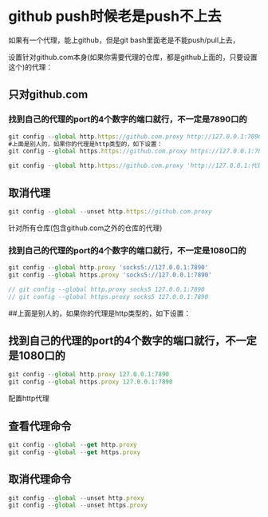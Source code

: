 # github push时候老是push不上去

如果有一个代理，能上github，但是git bash里面老是不能push/pull上去，

设置针对github.com本身(如果你需要代理的仓库，都是github上面的，只要设置这个)的代理：

## 只对github.com
### 找到自己的代理的port的4个数字的端口就行，不一定是7890口的
```js
git config --global http.https://github.com.proxy http://127.0.0.1:7890
#上面是别人的，如果你的代理是http类型的，如下设置：
git config --global https.https://github.com.proxy https://127.0.0.1:7890

git config --global http.https://github.com.proxy 'http://127.0.0.1:代理的port'
```

## 取消代理
```js
git config --global --unset http.https://github.com.proxy
```

针对所有仓库(包含github.com之外的仓库的代理)

### 找到自己的代理的port的4个数字的端口就行，不一定是1080口的
```js
git config --global http.proxy 'socks5://127.0.0.1:7890'
git config --global https.proxy 'socks5://127.0.0.1:7890'

// git config --global http.proxy socks5 127.0.0.1:7890
// git config --global https.proxy socks5 127.0.0.1:7890
```

##上面是别人的，如果你的代理是http类型的，如下设置：
## 找到自己的代理的port的4个数字的端口就行，不一定是1080口的
```js
git config --global http.proxy 127.0.0.1:7890
git config --global https.proxy 127.0.0.1:7890
```



配置http代理



## 查看代理命令
```js
git config --global --get http.proxy
git config --global --get https.proxy
```

## 取消代理命令

```js
git config --global --unset http.proxy
git config --global --unset https.proxy
```

